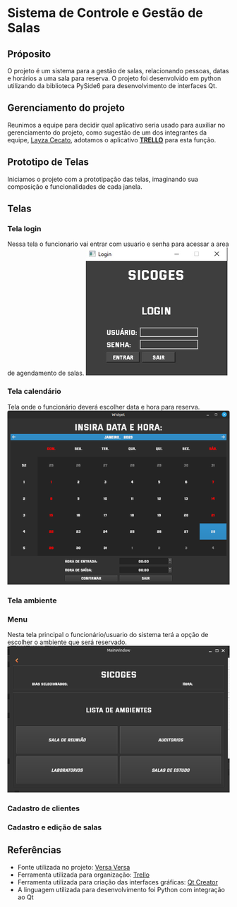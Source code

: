 # Sistema de Controle e Gestão de Salas

## Próposito
O projeto é um sistema para a gestão de salas, relacionando pessoas, datas e horários a uma sala para reserva. O projeto foi desenvolvido em python utilizando da biblioteca PySide6 para desenvolvimento de interfaces Qt.

## Gerenciamento do projeto
Reunimos a equipe para decidir qual aplicativo seria usado para auxiliar no gerenciamento do projeto, como sugestão de um dos integrantes da equipe, [Layza Cecato](https://github.com/layzacecato-dev), adotamos o aplicativo [**TRELLO**](https://trello.com/home) para esta função.

## Prototipo de Telas
Iniciamos o projeto com a prototipação das telas, imaginando sua composição e funcionalidades de cada janela.

## Telas


### Tela login
Nessa tela o funcionario vai entrar com usuario e senha para acessar a area de agendamento de salas.
![Tela do login](img/janela_login.jpg)

### Tela calendário
Tela onde o funcionário deverá escolher data e hora para reserva.
![Tela do calendário](img/demonstracao_calendario.png)

### Tela ambiente

### Menu
Nesta tela principal o funcionário/usuario do sistema terá a opção de escolher o ambiente que será reservado.
![Tela Principal](img/tela_principal.png)

### Cadastro de clientes

### Cadastro e edição de salas


## Referências
* Fonte utilizada no projeto: [Versa Versa](www.dafont.com/pt/versa-versa.font)
* Ferramenta utilizada para organização: [Trello](https://trello.com/home)
* Ferramenta utilizada para criação das interfaces gráficas: [Qt Creator](https://www.qt.io/product/development-tools)
* A linguagem utilizada para desenvolvimento foi Python com integração ao Qt
